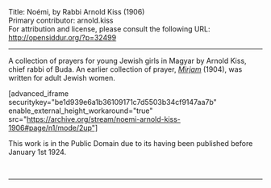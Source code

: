 <html>
<head></head>
<body>
Title: Noémi, by Rabbi Arnold Kiss (1906)<br />
Primary contributor: arnold.kiss<br />
For attribution and license, please consult the following URL: <a href="http://opensiddur.org/?p=32499">http://opensiddur.org/?p=32499</a>
<p />
<hr />

A collection of prayers for young Jewish girls in Magyar by Arnold Kiss, chief rabbi of Buda. An earlier collection of prayer, <em><a href="/?p=32503">Mirjam</a></em> (1904), was written for adult Jewish women.

[advanced_iframe securitykey="be1d939e6a1b36109171c7d5503b34cf9147aa7b" enable_external_height_workaround="true" src="https://archive.org/stream/noemi-arnold-kiss-1906#page/n1/mode/2up"]

This work is in the Public Domain due to its having been published before January 1st 1924.

&nbsp;

<hr />

&nbsp;
</body>
</html>